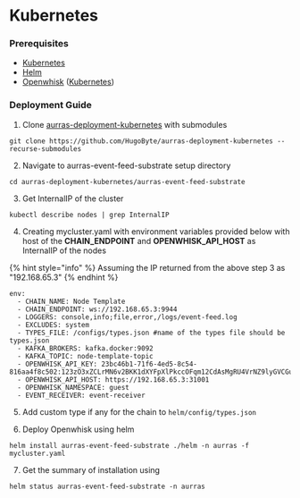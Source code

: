 # Kubernetes

### Prerequisites

* [Kubernetes](../../../../dependencies/kubernetes/)
* [Helm](../../../../dependencies/helm.md)
* [Openwhisk](../../../../dependencies/openwhisk/) \([Kubernetes](../../../../dependencies/openwhisk/deployment/setup-kubernetes/)\)

### Deployment Guide

1. Clone [aurras-deployment-kubernetes](https://github.com/HugoByte/aurras-deployment-kubernetes) with submodules

```text
git clone https://github.com/HugoByte/aurras-deployment-kubernetes --recurse-submodules
```

   2. Navigate to aurras-event-feed-substrate setup directory

```text
cd aurras-deployment-kubernetes/aurras-event-feed-substrate
```

   3. Get InternalIP of the cluster

```text
kubectl describe nodes | grep InternalIP
```

   4. Creating mycluster.yaml with environment variables provided below with host of the **CHAIN\_ENDPOINT** and **OPENWHISK\_API\_HOST** as InternalIP of the nodes 

{% hint style="info" %}
Assuming the IP returned from the above step 3 as "192.168.65.3"
{% endhint %}

```text
env:
  - CHAIN_NAME: Node Template
  - CHAIN_ENDPOINT: ws://192.168.65.3:9944
  - LOGGERS: console,info;file,error,/logs/event-feed.log
  - EXCLUDES: system
  - TYPES_FILE: /configs/types.json #name of the types file should be types.json
  - KAFKA_BROKERS: kafka.docker:9092
  - KAFKA_TOPIC: node-template-topic
  - OPENWHISK_API_KEY: 23bc46b1-71f6-4ed5-8c54-816aa4f8c502:123zO3xZCLrMN6v2BKK1dXYFpXlPkccOFqm12CdAsMgRU4VrNZ9lyGVCGuMDGIwP
  - OPENWHISK_API_HOST: https://192.168.65.3:31001
  - OPENWHISK_NAMESPACE: guest
  - EVENT_RECEIVER: event-receiver
```

5. Add custom type if any for the chain to `helm/config/types.json`

6. Deploy Openwhisk using helm

```text
helm install aurras-event-feed-substrate ./helm -n aurras -f mycluster.yaml
```

  7. Get the summary of installation using

```text
helm status aurras-event-feed-substrate -n aurras
```


